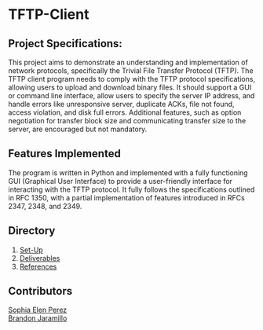 # TFTP-Client

## Project Specifications:

This project aims to demonstrate an understanding and implementation of network protocols, specifically the Trivial File Transfer Protocol (TFTP). The TFTP client program needs to comply with the TFTP protocol specifications, allowing users to upload and download binary files. It should support a GUI or command line interface, allow users to specify the server IP address, and handle errors like unresponsive server, duplicate ACKs, file not found, access violation, and disk full errors. Additional features, such as option negotiation for transfer block size and communicating transfer size to the server, are encouraged but not mandatory. 

## Features Implemented
The program is written in Python and implemented with a fully functioning GUI (Graphical User Interface) to provide a user-friendly interface for interacting with the TFTP protocol. It fully follows the specifications outlined in RFC 1350, with a partial implementation of features introduced in RFCs 2347, 2348, and 2349.

## Directory
1. [Set-Up](https://github.com/MatsTill/TFTP-Client/tree/main/TFTP%20Client%20MP/Set-Up)
2. [Deliverables](https://github.com/MatsTill/TFTP-Client/tree/main/TFTP%20Client%20MP/Deliverables)
3. [References](https://github.com/MatsTill/TFTP-Client/tree/main/TFTP%20Client%20MP/References)

## Contributors
[Sophia Elen Perez](https://github.com/MatsTill)<br>
[Brandon Jaramillo](https://github.com/BrandonKYH)
